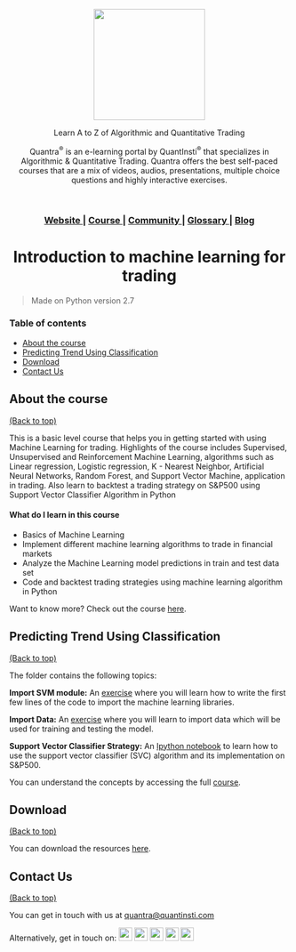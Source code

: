 <p align="center">
  <img align="center" width="200" src="https://quantra.quantinsti.com/images/img_logo.svg">
</p>
<p align="center">Learn A to Z of Algorithmic and Quantitative Trading</p>
<p align="center">Quantra<sup>&reg;</sup> is an e-learning portal by QuantInsti<sup>&reg;</sup> that specializes in Algorithmic &amp; Quantitative Trading. Quantra offers the best self-paced courses that are a mix of videos, audios, presentations, multiple choice questions and highly interactive exercises.</p>

<br>

<div align="center">
  <h3>
    <a href="https://quantra.quantinsti.com/">
      Website
    </a>
    <span> | </span>
    <a href="https://quantra.quantinsti.com/course/options-trading-strategies-python-basic">
      Course
    </a>
       <span> | </span>
    <a href="https://quantra.quantinsti.com/community">
      Community
    </a>
    <span> | </span>
    <a href="https://quantra.quantinsti.com/glossary">
      Glossary
    </a>
    <span> | </span>
    <a href="https://www.quantinsti.com/blog/">
      Blog
    </a>
  </h3>
</div>
<div align="center">
  <h1>Introduction to machine learning for trading</h1>
</div>

> Made on Python version 2.7

### Table of contents
 -   [About the course](#about-the-course)
 -   [Predicting Trend Using Classification](#predicting-trend-using-classification)
 -   [Download](#download)
 -   [Contact Us](#contact-us)
  
## About the course
[(Back to top)](#table-of-contents)

This is a basic level course that helps you in getting started with using Machine Learning for trading. Highlights of the course includes Supervised, Unsupervised and Reinforcement Machine Learning, algorithms such as Linear regression, Logistic regression, K - Nearest Neighbor, Artificial Neural Networks, Random Forest, and Support Vector Machine, application in trading. Also learn to backtest a trading strategy on S&amp;P500 using Support Vector Classifier Algorithm in Python

#### What do I learn in this course
-   Basics of Machine Learning
-   Implement different machine learning algorithms to trade in financial markets
-   Analyze the Machine Learning model predictions in train and test data set
-   Code and backtest trading strategies using machine learning algorithm in Python

Want to know more? Check out the course [here](https://quantra.quantinsti.com/course/introduction-to-machine-learning-for-trading).


## Predicting Trend Using Classification
[(Back to top)](#table-of-contents)

The folder contains the following topics:

**Import SVM module:**
An [exercise](https://quantra.quantinsti.com/startCourseDetails?cid=46&section_no=4&unit_no=6) where you will learn how to write the first few lines of the code to import the machine learning libraries.

**Import Data:**
An [exercise](https://quantra.quantinsti.com/startCourseDetails?cid=46&section_no=4&unit_no=7) where you will learn to import data which will be used for training and testing the model.

**Support Vector Classifier Strategy:**
An [Ipython notebook](https://quantra.quantinsti.com/startCourseDetails?cid=46&section_no=4&unit_no=8) to learn how to use the support vector classifier (SVC) algorithm and its implementation on S&amp;P500.

You can understand the concepts by accessing the full [course](https://quantra.quantinsti.com/course/introduction-to-machine-learning-for-trading).


## Download
[(Back to top)](#table-of-contents)

You can download the resources [here](https://quantra.quantinsti.com/startCourseDetails?cid=46&section_no=4&unit_no=10).


## Contact Us
[(Back to top)](#table-of-contents)

You can get in touch with us at [quantra@quantinsti.com](mailto:quantra@quantinsti.com)

<span>Alternatively, get in touch on: </span> <a href="https://www.facebook.com/quantinsti"><img width="24" src="https://user-images.githubusercontent.com/16116886/40958262-42153650-68b6-11e8-860e-d79237a89247.png"/></a>	<a href="https://twitter.com/quantinsti/"><img width="24" src="https://user-images.githubusercontent.com/16116886/40958261-41ee1d0e-68b6-11e8-8d65-c07c52758aee.png"/></a>	<a href="https://www.linkedin.com/company/quantinsti"><img width="24" src="https://user-images.githubusercontent.com/16116886/40958260-41c596a4-68b6-11e8-9bef-1420ea381b26.png"/></a>	<a href="https://plus.google.com/110772715968756646442/"><img width="24" src="https://user-images.githubusercontent.com/16116886/40958259-419ddd1c-68b6-11e8-94eb-306ff4f6d104.png"/></a>	<a href="https://www.youtube.com/user/quantinsti"><img width="24" src="https://user-images.githubusercontent.com/16116886/40958257-415647ea-68b6-11e8-892d-8a1425e79e58.png"/></a>

